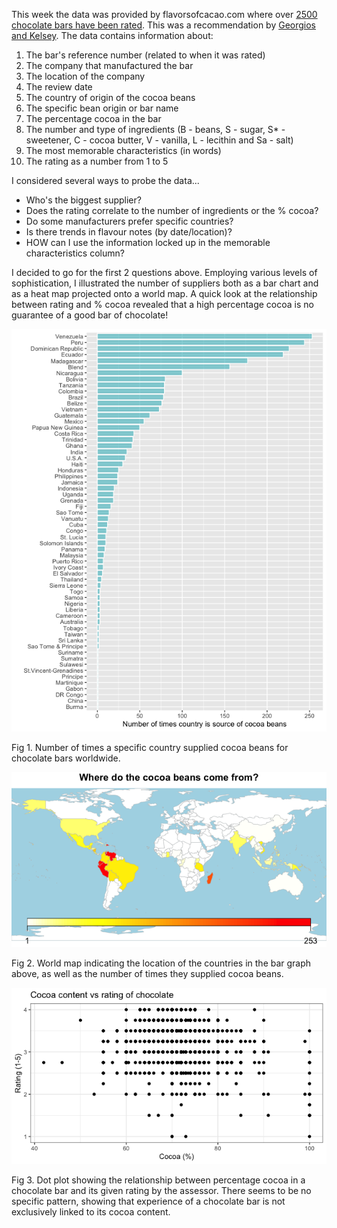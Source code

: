 This week the data was provided by flavorsofcacao.com where over [2500 chocolate bars have been rated](http://flavorsofcacao.com/chocolate_database.html). This was a recommendation by [Georgios and Kelsey](https://github.com/rfordatascience/tidytuesday/issues/408).
The data contains information about:
1. The bar's reference number (related to when it was rated)
2. The company that manufactured the bar
3. The location of the company
4. The review date
5. The country of origin of the cocoa beans
6. The specific bean origin or bar name
7. The percentage cocoa in the bar
8. The number and type of ingredients (B - beans, S - sugar, S* - sweetener, C - cocoa butter, V - vanilla, L - lecithin and Sa - salt)
9. The most memorable characteristics (in words)
10. The rating as a number from 1 to 5

I considered several ways to probe the data... 
- Who's the biggest supplier?
- Does the rating correlate to the number of ingredients or the % cocoa?
- Do some manufacturers prefer specific countries?
- Is there trends in flavour notes (by date/location)?
- HOW can I use the information locked up in the memorable characteristics column?

I decided to go for the first 2 questions above. Employing various levels of sophistication, I illustrated the number of suppliers both as a bar chart and as a heat map projected onto a world map. A quick look at the relationship between rating and % cocoa revealed that a high percentage cocoa is no guarantee of a good bar of chocolate!

![A bar graph showing country identity on the Y axis and count on the X axis. The count is the number of times that country was a supplier of cocoa beans for making chocolate bars. There are 5 countries that supply the bulk of beans, namely Venezuela, Peru, the Dominican Republic, Ecuador and Madagascar.](https://github.com/PlantsGenesBugs/TidyTuesday/blob/main/2022/week3/BarPlotCocoaSource.png)

Fig 1. Number of times a specific country supplied cocoa beans for chocolate bars worldwide.

![A world map with colours indicating the relative number of times a country was a supplier of cocoa beans. The heat scale goes from yellow (small numbers) through orange to red (high numbers). The red colour is concentrated in countries in the north of South America and the island of Madagascar off the East coast of Africa.](https://github.com/PlantsGenesBugs/TidyTuesday/blob/main/2022/week3/WorldMapCocoaSource.png)

Fig 2. World map indicating the location of the countries in the bar graph above, as well as the number of times they supplied cocoa beans.

![A dot plot with percentage of cocoa on the X axis and rating for that specific chocolate bar on the Y axis (from 1 to 5). There is no specific pattern with all cocoa percentages having obtained both low and high ratings](https://github.com/PlantsGenesBugs/TidyTuesday/blob/main/2022/week3/CocoaVSRating.png)

Fig 3. Dot plot showing the relationship between percentage cocoa in a chocolate bar and its given rating by the assessor. There seems to be no specific pattern, showing that experience of a chocolate bar is not exclusively linked to its cocoa content.
